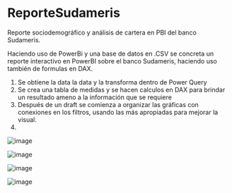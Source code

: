 # ReporteSudameris
Reporte sociodemográfico y análisis de cartera en PBI del banco Sudameris.

Haciendo uso de PowerBi y una base de datos en .CSV se concreta un reporte interactivo en PowerBI sobre el banco Sudameris, haciendo uso también de formulas en DAX.

1. Se obtiene la data la data y la transforma dentro de Power Query
2. Se crea una tabla de medidas y se hacen calculos en DAX para brindar un resultado ameno a la información que se requiere
4. Después de un draft se comienza a organizar las gráficas con conexiones en los filtros, usando las más apropiadas para mejorar la visual.
5. 
![image](https://github.com/santiagohrd/ReporteSudameris/assets/96275927/885ed23d-1d70-419b-9f5a-304b8bfdb396)

![image](https://github.com/santiagohrd/ReporteSudameris/assets/96275927/15c8d376-9fc0-42d9-9c41-36f9d3397192)

![image](https://github.com/santiagohrd/ReporteSudameris/assets/96275927/785785bd-863c-4bb8-8e73-aa0caa438a94)

![image](https://github.com/santiagohrd/ReporteSudameris/assets/96275927/87d5d74d-1498-4f89-bc2d-dad644e26271)
